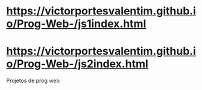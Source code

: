 # https://victorportesvalentim.github.io/Prog-Web-/js1index.html
# https://victorportesvalentim.github.io/Prog-Web-/js2index.html
Projetos de prog web
